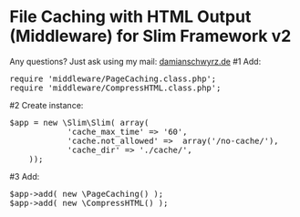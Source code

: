 <h1>File Caching with HTML Output (Middleware) for Slim Framework v2</h1>
Any questions? Just ask using my mail: <a href="http://damianschwyrz.de">damianschwyrz.de</a>
#1 Add:
<pre>require 'middleware/PageCaching.class.php';
require 'middleware/CompressHTML.class.php';</pre>

#2 Create instance:
<pre>$app = new \Slim\Slim( array(
            'cache_max_time' => '60',
            'cache.not_allowed' =>  array('/no-cache/'),
            'cache_dir' => './cache/',
	));</pre>	
#3 Add:
<pre>$app->add( new \PageCaching() );  
$app->add( new \CompressHTML() );</pre>
